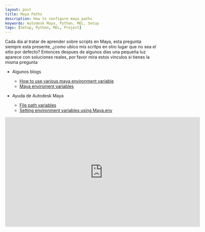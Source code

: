```yaml
---
layout: post
title: Maya Paths
description: How to configure maya paths
keywords: Autodesk Maya, Python, MEL, Setup
tags: [Setup, Python, MEL, Project]
---
```


Cada dia al tratar de aprender sobre scripts en Maya, esta pregunta siempre esta presente, ¿como ubico mis scritps en otro lugar que no sea el sitio por defecto?
Entonces despues de algunos dias una pequeña luz aparece con soluciones reales, por favor mira estos vinculos si tienes la misma pregunta

-  Algunos blogs
   -  [How to use various maya environment variable](http://www.worldofmaya.com/t_envvars.html)
   -  [Maya enviroment variables](https://github.com/mottosso/Maya-Environment-Variables)

-  Ayuda de Autodesk Maya

   -  [File path variables](https://knowledge.autodesk.com/support/maya/learn-explore/caas/CloudHelp/cloudhelp/2016/ENU/Maya/files/GUID-228CCA33-4AFE-4380-8C3D-18D23F7EAC72-htm.html)
   -  [Setting environment variables using Maya.env](https://knowledge.autodesk.com/support/maya/learn-explore/caas/CloudHelp/cloudhelp/2016/ENU/Maya/files/GUID-8EFB1AC1-ED7D-4099-9EEE-624097872C04-htm.html)


<iframe src="https://player.vimeo.com/video/81537591?byline=0&portrait=0" width="640" height="360" frameborder="0" webkitallowfullscreen mozallowfullscreen allowfullscreen></iframe>
